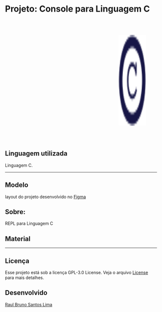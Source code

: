 # Projeto: **Console para Linguagem C**

<div class="container" style="width: 88vw; height: 10vh; display: flex; flex-direction: row; justify-content: center; align-items: center;">
<img src="Logo_console.png"   style="width: 90px; height: 300px;"/>
</div>

## Linguagem utilizada
Linguagem C.

___

## Modelo
layout do projeto desenvolvido no [Figma](https://www.figma.com/file/>QlWwjlH6sTcO8BCUDSxFPS/console_c?node-id=0:1)

## Sobre:

REPL para Linguagem C


 ## Material
___

## Licença
 Esse projeto está sob a licença GPL-3.0 License. Veja o arquivo [License](LICENSE) para mais detalhes.

## Desenvolvido
[Raul Bruno Santos Lima](https://github.com/RaulLima2)